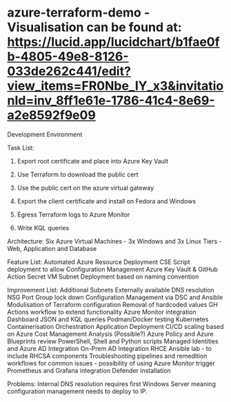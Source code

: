 # azure-terraform-demo - Visualisation can be found at: https://lucid.app/lucidchart/b1fae0fb-4805-49e8-8126-033de262c441/edit?view_items=FR0Nbe_IY_x3&invitationId=inv_8ff1e61e-1786-41c4-8e69-a2e8592f9e09

Development Environment

Task List: 
1. Export root certificate and place into Azure Key Vault
2. Use Terraform to download the public cert 
3. Use the public cert on the azure virtual gateway
4. Export the client certificate and install on Fedora and Windows 

5. Egress Terraform logs to Azure Monitor
6. Write KQL queries 

Architecture:
Six Azure Virtual Machines - 3x Windows and 3x Linux
Tiers - Web, Application and Database

Feature List:
Automated Azure Resource Deployment
CSE Script deployment to allow Configuration Management
Azure Key Vault & GitHub Action Secret
VM Subnet Deployment based on naming convention


Improvement List:
Additional Subnets
Externally available DNS resolution
NSG Port Group lock down
Configuration Management via DSC and Ansible
Modulisation of Terraform configuration
Removal of hardcoded values
GH Actions workflow to extend functionality 
Azure Monitor integration
Dashboard JSON and KQL queries 
Podman/Docker testing
Kubernetes Containerisation Orchestration
Application Deployment
CI/CD scaling based on Azure Cost Management Analysis (Possible?)
Azure Policy and Azure Blueprints review
PowerShell, Shell and Python scripts 
Managed Identities and Azure AD Integration
On-Prem AD Integration
RHCE Ansible lab - to include RHCSA components
Troubleshooting pipelines and remedition workflows for common issues - possibility of using Azure Monitor trigger
Prometheus and Grafana integration
Defender installation

Problems:
Internal DNS resolution requires first Windows Server meaning configuration management needs to deploy to IP. 

